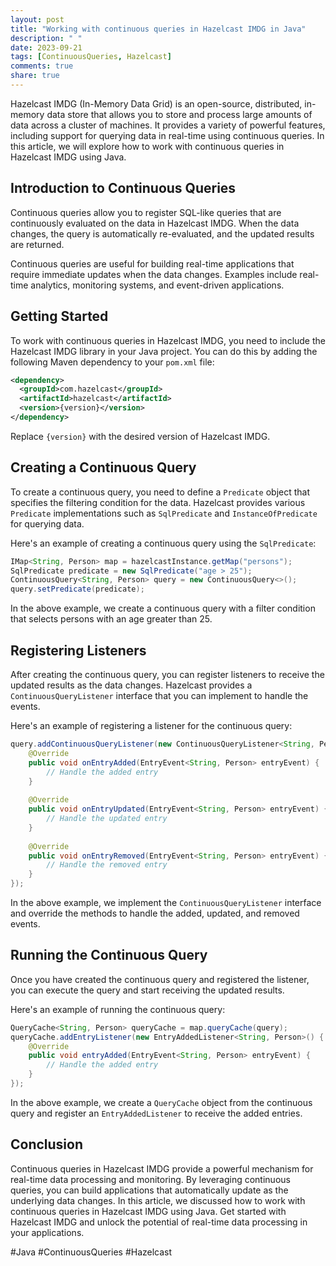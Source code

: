 ```yaml
---
layout: post
title: "Working with continuous queries in Hazelcast IMDG in Java"
description: " "
date: 2023-09-21
tags: [ContinuousQueries, Hazelcast]
comments: true
share: true
---
```


Hazelcast IMDG (In-Memory Data Grid) is an open-source, distributed, in-memory data store that allows you to store and process large amounts of data across a cluster of machines. It provides a variety of powerful features, including support for querying data in real-time using continuous queries. In this article, we will explore how to work with continuous queries in Hazelcast IMDG using Java.

## Introduction to Continuous Queries

Continuous queries allow you to register SQL-like queries that are continuously evaluated on the data in Hazelcast IMDG. When the data changes, the query is automatically re-evaluated, and the updated results are returned.

Continuous queries are useful for building real-time applications that require immediate updates when the data changes. Examples include real-time analytics, monitoring systems, and event-driven applications.

## Getting Started

To work with continuous queries in Hazelcast IMDG, you need to include the Hazelcast IMDG library in your Java project. You can do this by adding the following Maven dependency to your `pom.xml` file:

```xml
<dependency>
  <groupId>com.hazelcast</groupId>
  <artifactId>hazelcast</artifactId>
  <version>{version}</version>
</dependency>
```

Replace `{version}` with the desired version of Hazelcast IMDG.

## Creating a Continuous Query

To create a continuous query, you need to define a `Predicate` object that specifies the filtering condition for the data. Hazelcast provides various `Predicate` implementations such as `SqlPredicate` and `InstanceOfPredicate` for querying data.

Here's an example of creating a continuous query using the `SqlPredicate`:

```java
IMap<String, Person> map = hazelcastInstance.getMap("persons");
SqlPredicate predicate = new SqlPredicate("age > 25");
ContinuousQuery<String, Person> query = new ContinuousQuery<>();
query.setPredicate(predicate);
```

In the above example, we create a continuous query with a filter condition that selects persons with an age greater than 25.

## Registering Listeners

After creating the continuous query, you can register listeners to receive the updated results as the data changes. Hazelcast provides a `ContinuousQueryListener` interface that you can implement to handle the events.

Here's an example of registering a listener for the continuous query:

```java
query.addContinuousQueryListener(new ContinuousQueryListener<String, Person>() {
    @Override
    public void onEntryAdded(EntryEvent<String, Person> entryEvent) {
        // Handle the added entry
    }
    
    @Override
    public void onEntryUpdated(EntryEvent<String, Person> entryEvent) {
        // Handle the updated entry
    }
    
    @Override
    public void onEntryRemoved(EntryEvent<String, Person> entryEvent) {
        // Handle the removed entry
    }
});
```

In the above example, we implement the `ContinuousQueryListener` interface and override the methods to handle the added, updated, and removed events.

## Running the Continuous Query

Once you have created the continuous query and registered the listener, you can execute the query and start receiving the updated results.

Here's an example of running the continuous query:

```java
QueryCache<String, Person> queryCache = map.queryCache(query);
queryCache.addEntryListener(new EntryAddedListener<String, Person>() {
    @Override
    public void entryAdded(EntryEvent<String, Person> entryEvent) {
        // Handle the added entry
    }
});
```

In the above example, we create a `QueryCache` object from the continuous query and register an `EntryAddedListener` to receive the added entries.

## Conclusion

Continuous queries in Hazelcast IMDG provide a powerful mechanism for real-time data processing and monitoring. By leveraging continuous queries, you can build applications that automatically update as the underlying data changes. In this article, we discussed how to work with continuous queries in Hazelcast IMDG using Java. Get started with Hazelcast IMDG and unlock the potential of real-time data processing in your applications.

#Java #ContinuousQueries #Hazelcast